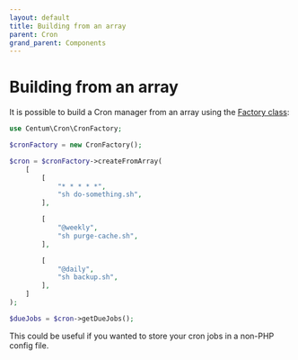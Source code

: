 ```yaml
---
layout: default
title: Building from an array
parent: Cron
grand_parent: Components
---
```




# Building from an array

It is possible to build a Cron manager from an array using the [Factory class](https://github.com/SidRoberts/centum/blob/development/src/Cron/Factory.php):

```php
use Centum\Cron\CronFactory;

$cronFactory = new CronFactory();

$cron = $cronFactory->createFromArray(
    [
        [
            "* * * * *",
            "sh do-something.sh",
        ],

        [
            "@weekly",
            "sh purge-cache.sh",
        ],

        [
            "@daily",
            "sh backup.sh",
        ],
    ]
);

$dueJobs = $cron->getDueJobs();
```

This could be useful if you wanted to store your cron jobs in a non-PHP config file.
